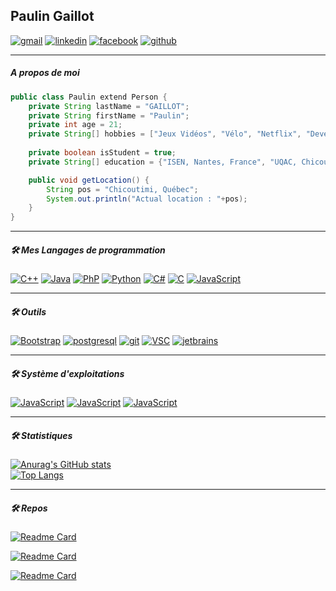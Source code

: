 ## Paulin Gaillot

[![gmail](https://img.shields.io/badge/Gmail-D14836?style=for-the-badge&logo=gmail&logoColor=white)](mailto://paulingaillot@gmail.com) [![linkedin](https://img.shields.io/badge/LinkedIn-0077B5?style=for-the-badge&logo=linkedin&logoColor=white)](https://www.linkedin.com/in/paulin-gaillot-66b197198/) [![facebook](https://img.shields.io/badge/Facebook-1877F2?style=for-the-badge&logo=facebook&logoColor=white)](https://www.facebook.com/profile.php?id=100009098213623) [![github](https://img.shields.io/badge/GitHub-100000?style=for-the-badge&logo=github&logoColor=white)](https://github.com/paulingaillot)
<hr>

##### A propos de moi

```Java
public class Paulin extend Person {
    private String lastName = "GAILLOT";
    private String firstName = "Paulin";
    private int age = 21;
    private String[] hobbies = ["Jeux Vidéos", "Vélo", "Netflix", "Developper"]
    
    private boolean isStudent = true;
    private String[] education = {"ISEN, Nantes, France", "UQAC, Chicoutimi, Québec"}

    public void getLocation() {
        String pos = "Chicoutimi, Québec";
        System.out.println("Actual location : "+pos);
    }
}
```

<hr>

##### 🛠 Mes Langages de programmation

[![C++](https://img.shields.io/badge/C%2B%2B-00599C?style=for-the-badge&logo=c%2B%2B&logoColor=white)](https://en.wikipedia.org/wiki/C%2B%2B) [![Java](https://img.shields.io/badge/Java-ED8B00?style=for-the-badge&logo=java&logoColor=white)](https://java.com) [![PhP](https://img.shields.io/badge/PHP-777BB4?style=for-the-badge&logo=php&logoColor=white)](https://php.com) [![Python](https://img.shields.io/badge/Python-14354C?style=for-the-badge&logo=python&logoColor=white)](https://python.com) [![C#](https://img.shields.io/badge/C%23-239120?style=for-the-badge&logo=c-sharp&logoColor=white)](https://learn.microsoft.com/en-us/dotnet/csharp/) [![C](https://img.shields.io/badge/C-00599C?style=for-the-badge&logo=c&logoColor=white)](https://en.wikipedia.org/wiki/C_(programming_language)) [![JavaScript](https://img.shields.io/badge/JavaScript-F7DF1E?style=for-the-badge&logo=javascript&logoColor=black)](https://javascript.com)

<hr>

##### 🛠 Outils

[![Bootstrap](https://img.shields.io/badge/Bootstrap-563D7C?style=for-the-badge&logo=bootstrap&logoColor=white)](https://getbootstrap.com/) [![postgresql](https://img.shields.io/badge/PostgreSQL-316192?style=for-the-badge&logo=postgresql&logoColor=white)](https://www.postgresql.org/) [![git](https://img.shields.io/badge/GIT-E44C30?style=for-the-badge&logo=git&logoColor=white)](https://git-scm.com/) [![VSC](https://img.shields.io/badge/Visual_Studio_Code-0078D4?style=for-the-badge&logo=visual%20studio%20code&logoColor=white)](https://code.visualstudio.com/) [![jetbrains](https://shields.io/static/v1?label=&message=JetBrains&color=green&style=for-the-badge&logo=JetBrains)](https://www.jetbrains.com/)

<hr>

##### 🛠 Système d'exploitations

[![JavaScript](https://img.shields.io/badge/Debian-A81D33?style=for-the-badge&logo=debian&logoColor=white)](https://debian.com) [![JavaScript](https://img.shields.io/badge/Ubuntu-E95420?style=for-the-badge&logo=ubuntu&logoColor=white)](https://ubuntu.com) [![JavaScript](https://img.shields.io/badge/Windows-0078D6?style=for-the-badge&logo=windows&logoColor=white)](https://windows.com)

<hr>

##### 🛠 Statistiques

[![Anurag's GitHub stats](https://github-readme-stats.vercel.app/api?username=paulingaillot&theme=dracula&show_icons=true&count_private=true)](https://github.com/anuraghazra/github-readme-stats)
<br>
[![Top Langs](https://github-readme-stats.vercel.app/api/top-langs/?username=paulingaillot&theme=dracula&layout=compact&langs_count=10&hide=hack)](https://github.com/anuraghazra/github-readme-stats)

<hr>

##### 🛠 Repos

[![Readme Card](https://github-readme-stats.vercel.app/api/pin/?username=paulingaillot&repo=Projet-Graph)](https://github.com/paulingaillot/Projet-Graph)

[![Readme Card](https://github-readme-stats.vercel.app/api/pin/?username=paulingaillot&repo=Projet_AdminLinux)](https://github.com/paulingaillot/Projet_AdminLinux)

[![Readme Card](https://github-readme-stats.vercel.app/api/pin/?username=paulingaillot&repo=AspiRobot-Java)](https://github.com/paulingaillot/AspiRobot-Java)
